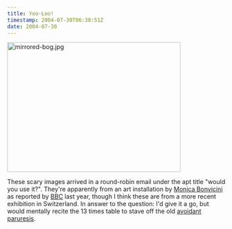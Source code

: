 ```yaml
---
title: Yoo-Loo!
timestamp: 2004-07-30T06:38:51Z
date: 2004-07-30
---
```


<img alt="mirrored-bog.jpg" src="http://blog.whatfettle.com/archives/mirrored-bog.jpg" width="400" height="300" border="0" />

These scary images arrived in a round-robin email under the apt title "would you use it?".  They're apparently from an art installation by <a href='http://www.bbc.co.uk/dna/collective/A1090478'>Monica Bonvicini</a> as reported by <a href='http://news.bbc.co.uk/1/hi/entertainment/arts/3257370.stm'>BBC</a> last year, though I think these are from a more recent exhibition in Switzerland. In answer to the question: I'd give it a go, but would mentally recite the 13 times table to stave off the old <a href='http://www.netdoctor.co.uk/menshealth/Facts/paruresis.htm'>avoidant paruresis</a>.
